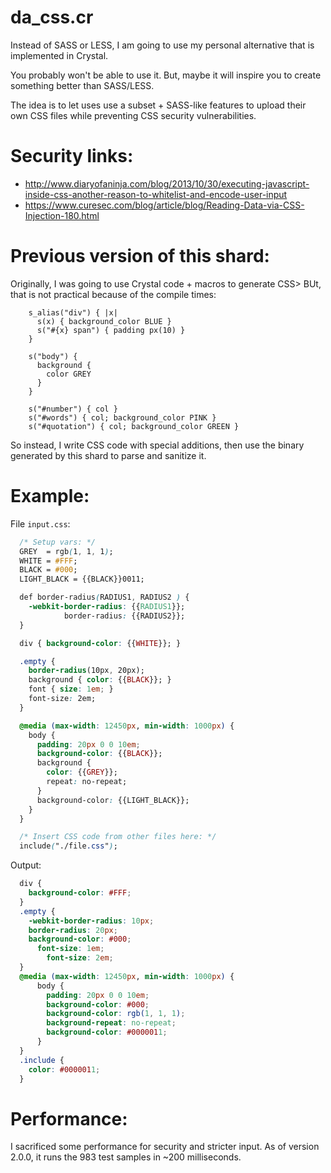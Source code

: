 
da\_css.cr
============
Instead of SASS or LESS, I am going to use
my personal alternative
that is implemented in Crystal.

You probably won't be able to use it.
But, maybe it will inspire you to create
something better than SASS/LESS.

The idea is to let uses use a subset + SASS-like
features to upload their own CSS files
while preventing CSS security vulnerabilities.


Security links:
===============
* http://www.diaryofaninja.com/blog/2013/10/30/executing-javascript-inside-css-another-reason-to-whitelist-and-encode-user-input
* https://www.curesec.com/blog/article/blog/Reading-Data-via-CSS-Injection-180.html


Previous version of this shard:
==============================
Originally, I was going to use Crystal code +
macros to generate CSS> BUt, that is not
practical because of the compile times:

```crystal
    s_alias("div") { |x|
      s(x) { background_color BLUE }
      s("#{x} span") { padding px(10) }
    }

    s("body") {
      background {
        color GREY
      }
    }

    s("#number") { col }
    s("#words") { col; background_color PINK }
    s("#quotation") { col; background_color GREEN }
```

So instead, I write CSS code with special additions,
then use the binary generated by this shard to
parse and sanitize it.


Example:
=======

File `input.css`:

```css
  /* Setup vars: */
  GREY  = rgb(1, 1, 1);
  WHITE = #FFF;
  BLACK = #000;
  LIGHT_BLACK = {{BLACK}}0011;

  def border-radius(RADIUS1, RADIUS2 ) {
    -webkit-border-radius: {{RADIUS1}};
            border-radius: {{RADIUS2}};
  }

  div { background-color: {{WHITE}}; }

  .empty {
    border-radius(10px, 20px);
    background { color: {{BLACK}}; }
    font { size: 1em; }
    font-size: 2em;
  }

  @media (max-width: 12450px, min-width: 1000px) {
    body {
      padding: 20px 0 0 10em;
      background-color: {{BLACK}};
      background {
        color: {{GREY}};
        repeat: no-repeat;
      }
      background-color: {{LIGHT_BLACK}};
    }
  }

  /* Insert CSS code from other files here: */
  include("./file.css");
```

Output:

```css
  div {
    background-color: #FFF;
  }
  .empty {
    -webkit-border-radius: 10px;
    border-radius: 20px;
    background-color: #000;
      font-size: 1em;
        font-size: 2em;
  }
  @media (max-width: 12450px, min-width: 1000px) {
      body {
        padding: 20px 0 0 10em;
        background-color: #000;
        background-color: rgb(1, 1, 1);
        background-repeat: no-repeat;
        background-color: #0000011;
      }
  }
  .include {
    color: #0000011;
  }
```

Performance:
============
I sacrificed some performance for security and stricter input.
As of version 2.0.0, it runs the 983 test samples in ~200 milliseconds.

